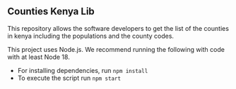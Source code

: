 ## Counties Kenya Lib


This repository allows the software developers to get the list of the counties in kenya including the populations and the county codes.

This project uses Node.js. We recommend running the following with code with at least Node 18.

- For installing dependencies, run `npm install`
- To execute the script run `npm start`
